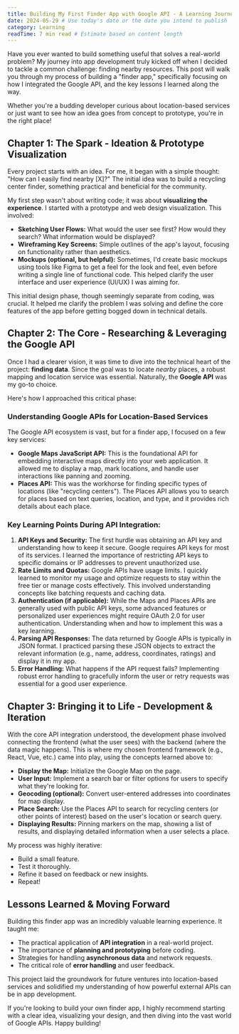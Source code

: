 ```yaml
---
title: Building My First Finder App with Google API - A Learning Journey
date: 2024-05-29 # Use today's date or the date you intend to publish
category: Learning
readTime: 7 min read # Estimate based on content length
---
```


Have you ever wanted to build something useful that solves a real-world problem? My journey into app development truly kicked off when I decided to tackle a common challenge: finding nearby resources. This post will walk you through my process of building a "finder app," specifically focusing on how I integrated the Google API, and the key lessons I learned along the way.

Whether you're a budding developer curious about location-based services or just want to see how an idea goes from concept to prototype, you're in the right place!

## Chapter 1: The Spark - Ideation & Prototype Visualization

Every project starts with an idea. For me, it began with a simple thought: "How can I easily find nearby [X]?" The initial idea was to build a recycling center finder, something practical and beneficial for the community.

My first step wasn't about writing code; it was about **visualizing the experience**. I started with a prototype and web design visualization. This involved:

- **Sketching User Flows:** What would the user see first? How would they search? What information would be displayed?
- **Wireframing Key Screens:** Simple outlines of the app's layout, focusing on functionality rather than aesthetics.
- **Mockups (optional, but helpful):** Sometimes, I'd create basic mockups using tools like Figma to get a feel for the look and feel, even before writing a single line of functional code. This helped clarify the user interface and user experience (UI/UX) I was aiming for.

This initial design phase, though seemingly separate from coding, was crucial. It helped me clarify the problem I was solving and define the core features of the app before getting bogged down in technical details.

## Chapter 2: The Core - Researching & Leveraging the Google API

Once I had a clearer vision, it was time to dive into the technical heart of the project: **finding data**. Since the goal was to locate _nearby_ places, a robust mapping and location service was essential. Naturally, the **Google API** was my go-to choice.

Here's how I approached this critical phase:

### Understanding Google APIs for Location-Based Services

The Google API ecosystem is vast, but for a finder app, I focused on a few key services:

- **Google Maps JavaScript API:** This is the foundational API for embedding interactive maps directly into your web application. It allowed me to display a map, mark locations, and handle user interactions like panning and zooming.
- **Places API:** This was the workhorse for finding specific types of locations (like "recycling centers"). The Places API allows you to search for places based on text queries, location, and type, and it provides rich details about each place.

### Key Learning Points During API Integration:

1.  **API Keys and Security:** The first hurdle was obtaining an API key and understanding how to keep it secure. Google requires API keys for most of its services. I learned the importance of restricting API keys to specific domains or IP addresses to prevent unauthorized use.
2.  **Rate Limits and Quotas:** Google APIs have usage limits. I quickly learned to monitor my usage and optimize requests to stay within the free tier or manage costs effectively. This involved understanding concepts like batching requests and caching data.
3.  **Authentication (if applicable):** While the Maps and Places APIs are generally used with public API keys, some advanced features or personalized user experiences might require OAuth 2.0 for user authentication. Understanding when and how to implement this was a key learning.
4.  **Parsing API Responses:** The data returned by Google APIs is typically in JSON format. I practiced parsing these JSON objects to extract the relevant information (e.g., name, address, coordinates, ratings) and display it in my app.
5.  **Error Handling:** What happens if the API request fails? Implementing robust error handling to gracefully inform the user or retry requests was essential for a good user experience.

## Chapter 3: Bringing it to Life - Development & Iteration

With the core API integration understood, the development phase involved connecting the frontend (what the user sees) with the backend (where the data magic happens). This is where my chosen frontend framework (e.g., React, Vue, etc.) came into play, using the concepts learned above to:

- **Display the Map:** Initialize the Google Map on the page.
- **User Input:** Implement a search bar or filter options for users to specify what they're looking for.
- **Geocoding (optional):** Convert user-entered addresses into coordinates for map display.
- **Place Search:** Use the Places API to search for recycling centers (or other points of interest) based on the user's location or search query.
- **Displaying Results:** Pinning markers on the map, showing a list of results, and displaying detailed information when a user selects a place.

My process was highly iterative:

- Build a small feature.
- Test it thoroughly.
- Refine it based on feedback or new insights.
- Repeat!

## Lessons Learned & Moving Forward

Building this finder app was an incredibly valuable learning experience. It taught me:

- The practical application of **API integration** in a real-world project.
- The importance of **planning and prototyping** before coding.
- Strategies for handling **asynchronous data** and network requests.
- The critical role of **error handling** and user feedback.

This project laid the groundwork for future ventures into location-based services and solidified my understanding of how powerful external APIs can be in app development.

If you're looking to build your own finder app, I highly recommend starting with a clear idea, visualizing your design, and then diving into the vast world of Google APIs. Happy building!
